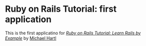 # Ruby on Rails Tutorial: first application

This is the first applicatino for
[*Ruby on Rails Tutorial: Learn Rails by Example*](http://railstutorial.org/)
by [Michael Hartl](http://michaelhartl.com/)
